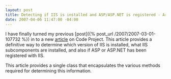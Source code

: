 ```yaml
---
layout: post
title: Detecting if IIS is installed and ASP/ASP.NET is registered - Article
date: 2007-04-06 11:47:00 -04:00
---
```


I have finally turned my previous [post]({% post_url /2007/2007-03-01-107732 %}) in to a new [article](http://www.codeproject.com/useritems/iisdetection.asp) on Code Project. This article provides a definitive way to determine which version of IIS is installed, what IIS subcomponents are installed, and also if ASP or ASP.NET has been registered with IIS.

This article provides a single class that encapsulates the various methods required for determining this information.
